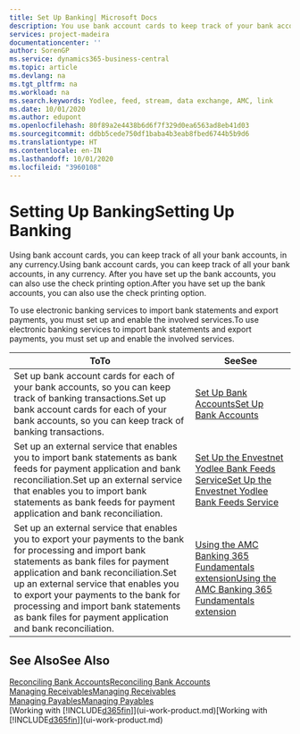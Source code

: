```yaml
---
title: Set Up Banking| Microsoft Docs
description: You use bank account cards to keep track of your bank accounts and set up bank feeds, such as Yodlee, to exchange data.
services: project-madeira
documentationcenter: ''
author: SorenGP
ms.service: dynamics365-business-central
ms.topic: article
ms.devlang: na
ms.tgt_pltfrm: na
ms.workload: na
ms.search.keywords: Yodlee, feed, stream, data exchange, AMC, link
ms.date: 10/01/2020
ms.author: edupont
ms.openlocfilehash: 80f89a2e4438b6d6f7f329d0ea6563ad8eb41d03
ms.sourcegitcommit: ddbb5cede750df1baba4b3eab8fbed6744b5b9d6
ms.translationtype: HT
ms.contentlocale: en-IN
ms.lasthandoff: 10/01/2020
ms.locfileid: "3960108"
---
```

# <a name="setting-up-banking"></a><span data-ttu-id="0f915-103">Setting Up Banking</span><span class="sxs-lookup"><span data-stu-id="0f915-103">Setting Up Banking</span></span>
<span data-ttu-id="0f915-104">Using bank account cards, you can keep track of all your bank accounts, in any currency.</span><span class="sxs-lookup"><span data-stu-id="0f915-104">Using bank account cards, you can keep track of all your bank accounts, in any currency.</span></span> <span data-ttu-id="0f915-105">After you have set up the bank accounts, you can also use the check printing option.</span><span class="sxs-lookup"><span data-stu-id="0f915-105">After you have set up the bank accounts, you can also use the check printing option.</span></span>

<span data-ttu-id="0f915-106">To use electronic banking services to import bank statements and  export payments, you must set up and enable the involved services.</span><span class="sxs-lookup"><span data-stu-id="0f915-106">To use electronic banking services to import bank statements and  export payments, you must set up and enable the involved services.</span></span>

| <span data-ttu-id="0f915-107">To</span><span class="sxs-lookup"><span data-stu-id="0f915-107">To</span></span> | <span data-ttu-id="0f915-108">See</span><span class="sxs-lookup"><span data-stu-id="0f915-108">See</span></span> |
| --- | --- |
| <span data-ttu-id="0f915-109">Set up bank account cards for each of your bank accounts, so you can keep track of banking transactions.</span><span class="sxs-lookup"><span data-stu-id="0f915-109">Set up bank account cards for each of your bank accounts, so you can keep track of banking transactions.</span></span> |[<span data-ttu-id="0f915-110">Set Up Bank Accounts</span><span class="sxs-lookup"><span data-stu-id="0f915-110">Set Up Bank Accounts</span></span>](bank-how-setup-bank-accounts.md) |
| <span data-ttu-id="0f915-111">Set up an external service that enables you to import bank statements as bank feeds for payment application and bank reconciliation.</span><span class="sxs-lookup"><span data-stu-id="0f915-111">Set up an external service that enables you to import bank statements as bank feeds for payment application and bank reconciliation.</span></span> |[<span data-ttu-id="0f915-112">Set Up the Envestnet Yodlee Bank Feeds Service</span><span class="sxs-lookup"><span data-stu-id="0f915-112">Set Up the Envestnet Yodlee Bank Feeds Service</span></span>](bank-how-setup-bank-statement-service.md) |
| <span data-ttu-id="0f915-113">Set up an external service that enables you to export your payments to the bank for processing  and import bank statements as bank files for payment application and bank reconciliation.</span><span class="sxs-lookup"><span data-stu-id="0f915-113">Set up an external service that enables you to export your payments to the bank for processing  and import bank statements as bank files for payment application and bank reconciliation.</span></span> |[<span data-ttu-id="0f915-114">Using the AMC Banking 365 Fundamentals extension</span><span class="sxs-lookup"><span data-stu-id="0f915-114">Using the AMC Banking 365 Fundamentals extension</span></span>](ui-extensions-amc-banking.md) |

## <a name="see-also"></a><span data-ttu-id="0f915-115">See Also</span><span class="sxs-lookup"><span data-stu-id="0f915-115">See Also</span></span>
[<span data-ttu-id="0f915-116">Reconciling Bank Accounts</span><span class="sxs-lookup"><span data-stu-id="0f915-116">Reconciling Bank Accounts</span></span>](bank-manage-bank-accounts.md)  
[<span data-ttu-id="0f915-117">Managing Receivables</span><span class="sxs-lookup"><span data-stu-id="0f915-117">Managing Receivables</span></span>](receivables-manage-receivables.md)  
[<span data-ttu-id="0f915-118">Managing Payables</span><span class="sxs-lookup"><span data-stu-id="0f915-118">Managing Payables</span></span>](payables-manage-payables.md)  
<span data-ttu-id="0f915-119">[Working with [!INCLUDE[d365fin](includes/d365fin_md.md)]](ui-work-product.md)</span><span class="sxs-lookup"><span data-stu-id="0f915-119">[Working with [!INCLUDE[d365fin](includes/d365fin_md.md)]](ui-work-product.md)</span></span>
